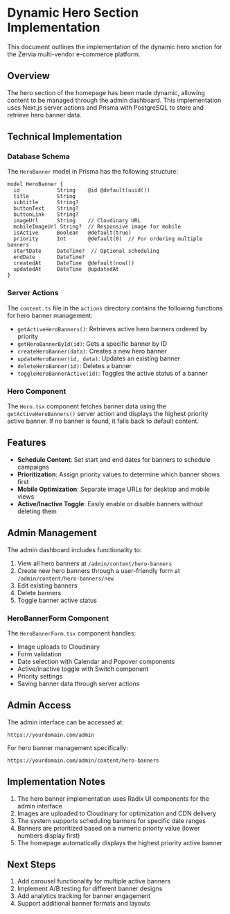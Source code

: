 # Dynamic Hero Section Implementation

This document outlines the implementation of the dynamic hero section for the Zervia multi-vendor e-commerce platform.

## Overview

The hero section of the homepage has been made dynamic, allowing content to be managed through the admin dashboard. This implementation uses Next.js server actions and Prisma with PostgreSQL to store and retrieve hero banner data.

## Technical Implementation

### Database Schema

The `HeroBanner` model in Prisma has the following structure:

```prisma
model HeroBanner {
  id            String    @id @default(uuid())
  title         String
  subtitle      String?
  buttonText    String?
  buttonLink    String?
  imageUrl      String    // Cloudinary URL
  mobileImageUrl String?  // Responsive image for mobile
  isActive      Boolean   @default(true)
  priority      Int       @default(0)  // For ordering multiple banners
  startDate     DateTime?  // Optional scheduling
  endDate       DateTime?
  createdAt     DateTime  @default(now())
  updatedAt     DateTime  @updatedAt
}
```

### Server Actions

The `content.ts` file in the `actions` directory contains the following functions for hero banner management:

- `getActiveHeroBanners()`: Retrieves active hero banners ordered by priority
- `getHeroBannerById(id)`: Gets a specific banner by ID
- `createHeroBanner(data)`: Creates a new hero banner
- `updateHeroBanner(id, data)`: Updates an existing banner
- `deleteHeroBanner(id)`: Deletes a banner
- `toggleHeroBannerActive(id)`: Toggles the active status of a banner

### Hero Component

The `Hero.tsx` component fetches banner data using the `getActiveHeroBanners()` server action and displays the highest priority active banner. If no banner is found, it falls back to default content.

## Features

- **Schedule Content**: Set start and end dates for banners to schedule campaigns
- **Prioritization**: Assign priority values to determine which banner shows first
- **Mobile Optimization**: Separate image URLs for desktop and mobile views
- **Active/Inactive Toggle**: Easily enable or disable banners without deleting them

## Admin Management

The admin dashboard includes functionality to:

1. View all hero banners at `/admin/content/hero-banners`
2. Create new hero banners through a user-friendly form at `/admin/content/hero-banners/new`
3. Edit existing banners
4. Delete banners
5. Toggle banner active status

### HeroBannerForm Component

The `HeroBannerForm.tsx` component handles:

- Image uploads to Cloudinary
- Form validation
- Date selection with Calendar and Popover components
- Active/inactive toggle with Switch component
- Priority settings
- Saving banner data through server actions

## Admin Access

The admin interface can be accessed at:

```
https://yourdomain.com/admin
```

For hero banner management specifically:

```
https://yourdomain.com/admin/content/hero-banners
```

## Implementation Notes

1. The hero banner implementation uses Radix UI components for the admin interface
2. Images are uploaded to Cloudinary for optimization and CDN delivery
3. The system supports scheduling banners for specific date ranges
4. Banners are prioritized based on a numeric priority value (lower numbers display first)
5. The homepage automatically displays the highest priority active banner

## Next Steps

1. Add carousel functionality for multiple active banners
2. Implement A/B testing for different banner designs
3. Add analytics tracking for banner engagement
4. Support additional banner formats and layouts